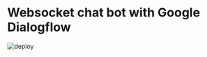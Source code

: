 # Websocket chat bot with Google Dialogflow  

![deploy](https://github.com/Delgus/ai/workflows/deploy/badge.svg?branch=master)
